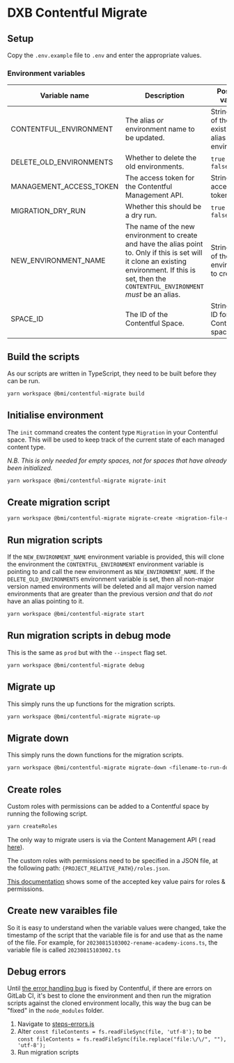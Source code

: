 # DXB Contentful Migrate

## Setup

Copy the `.env.example` file to `.env` and enter the appropriate values.

### Environment variables

| Variable name           | Description                                                                                                                                                                                             | Possible values                                  | Default value |
| ----------------------- | ------------------------------------------------------------------------------------------------------------------------------------------------------------------------------------------------------- | ------------------------------------------------ | ------------- |
| CONTENTFUL_ENVIRONMENT  | The alias _or_ environment name to be updated.                                                                                                                                                          | String name of the existing alias or environment | `undefined`   |
| DELETE_OLD_ENVIRONMENTS | Whether to delete the old environments.                                                                                                                                                                 | `true` or `false`                                | `false`       |
| MANAGEMENT_ACCESS_TOKEN | The access token for the Contentful Management API.                                                                                                                                                     | String of the access token                       | `undefined`   |
| MIGRATION_DRY_RUN       | Whether this should be a dry run.                                                                                                                                                                       | `true` or `false`                                | `false`       |
| NEW_ENVIRONMENT_NAME    | The name of the new environment to create and have the alias point to. Only if this is set will it clone an existing environment. If this is set, then the `CONTENTFUL_ENVIRONMENT` _must_ be an alias. | String name of the environment to create         | `undefined`   |
| SPACE_ID                | The ID of the Contentful Space.                                                                                                                                                                         | String of the ID for the Contentful space        | `undefined`   |

## Build the scripts

As our scripts are written in TypeScript, they need to be built before they can be run.

```bash
yarn workspace @bmi/contentful-migrate build
```

## Initialise environment

<!-- TODO: Update this with the correct information -->

The `init` command creates the content type `Migration` in your Contentful space. This will be used to keep track of the
current state of each managed content type.

_N.B. This is only needed for empty spaces, not for spaces that have already been initialized._

```bash
yarn workspace @bmi/contentful-migrate migrate-init
```

## Create migration script

```bash
yarn workspace @bmi/contentful-migrate migrate-create <migration-file-name-without-timestamp-or-extension>
```

## Run migration scripts

If the `NEW_ENVIRONMENT_NAME` environment variable is provided, this will clone the environment
the `CONTENTFUL_ENVIRONMENT` environment variable is pointing to and call the new environment as `NEW_ENVIRONMENT_NAME`.
If the `DELETE_OLD_ENVIRONMENTS` environment variable is set, then all non-major version named environments will be
deleted and all major version named environments that are greater than the previous version _and_ that do _not_ have an
alias pointing to it.

```bash
yarn workspace @bmi/contentful-migrate start
```

## Run migration scripts in debug mode

This is the same as `prod` but with the `--inspect` flag set.

```bash
yarn workspace @bmi/contentful-migrate debug
```

## Migrate up

This simply runs the up functions for the migration scripts.

```bash
yarn workspace @bmi/contentful-migrate migrate-up
```

## Migrate down

This simply runs the down functions for the migration scripts.

```bash
yarn workspace @bmi/contentful-migrate migrate-down <filename-to-run-down-to>
```

## Create roles

Custom roles with permissions can be added to a Contentful space by running the following script.

```bash
yarn createRoles
```

The only way to migrate users is via the Content Management API (
read [here](https://www.contentfulcommunity.com/t/migration-of-custom-roles-and-users-from-one-space-to-other/789)).

The custom roles with permissions need to be specified in a JSON file, at the following
path: `{PROJECT_RELATIVE_PATH}/roles.json`.

[This documentation](https://www.contentful.com/developers/docs/references/content-management-api/#/reference/roles)
shows some of the accepted key value pairs for roles & permissions.

## Create new varaibles file

So it is easy to understand when the variable values were changed, take the timestamp of the script that the variable file is for and use that as the name of the file. For example, for `20230815103002-rename-academy-icons.ts`, the variable file is called `20230815103002.ts`

## Debug errors

Until [the error handling bug](https://github.com/contentful/contentful-migration/issues/1233) is fixed by Contentful, if there are errors on GitLab CI, it's best to clone the environment and then run the migration scripts against the cloned environment locally, this way the bug can be "fixed" in the `node_modules` folder.

1. Navigate to [steps-errors.js](/node_modules/contentful-migration/built/bin/lib/steps-errors.js)
2. Alter `const fileContents = fs.readFileSync(file, 'utf-8');` to be `const fileContents = fs.readFileSync(file.replace("file:\/\/", ""), 'utf-8');`
3. Run migration scripts

